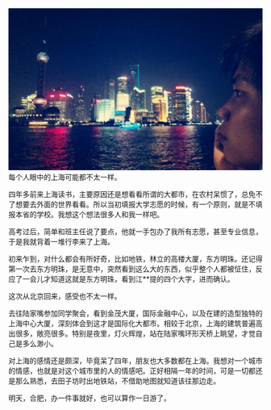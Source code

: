 <img src="/blog/images/shanghai.jpg" />
每个人眼中的上海可能都不太一样。

四年多前来上海读书，主要原因还是想看看所谓的大都市，在农村呆惯了，总免不了想要去外面的世界看看。所以当初填报大学志愿的时候，有一个原则，就是不填报本省的学校。我想这个想法很多人和我一样吧。

高考过后，简单和班主任说了要点，他就一手包办了我所有志愿，甚至专业信息，于是我就背着一堆行李来了上海。

初来乍到，对什么都会有所好奇，比如地铁，林立的高楼大厦，东方明珠。还记得第一次去东方明珠，是无意中，突然看到这么大的东西，似乎整个人都被怔住，反应了一会儿才知道这就是东方明珠，看到江**提的四个大字，进而确认。

这次从北京回来，感受也不太一样。

去往陆家嘴参加同学聚会，看到金茂大厦，国际金融中心，以及在建的造型独特的上海中心大厦，深刻体会到这才是国际化大都市。相较于北京，上海的建筑普遍高出很多，敞亮很多。特别是夜里，灯火辉煌，站在陆家嘴环形天桥上眺望，才觉自己是多么渺小。

对上海的感情还是颇深，毕竟呆了四年，朋友也大多数都在上海。我想对一个城市的情感，也就是对这个城市里的人的情感吧。正好相隔一年的时间，可是一切都还是那么熟悉，去田子坊时出地铁站，不借助地图就知道该往那边走。

明天，合肥，办一件事就好，也可以算作一日游了。